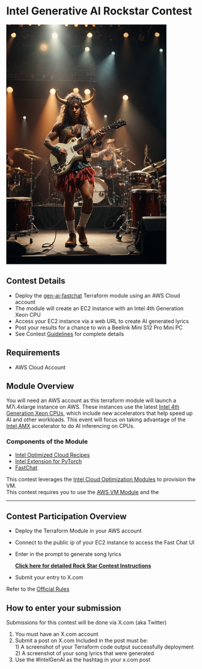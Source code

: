 # Intel Generative AI Rockstar Contest

![Generative AI Rockstar](images/ai-rockstar.png)

## Contest Details

- Deploy the [gen-ai-fastchat](https://github.com/intel/terraform-intel-aws-vm/tree/main/examples/gen-ai-fastchat) Terraform module using an AWS Cloud account
- The module will create an EC2 Instance with an  Intel 4th Generation Xeon CPU
- Access your EC2 instance via a web URL to create AI generated lyrics
- Post your results for a chance to win a Beelink Mini S12 Pro Mini PC
- See Contest [Guidelines](guidelines.md) for complete details

## Requirements
- AWS Cloud Account

## Module Overview
You will need an AWS account as this terraform module will launch a M7i.4xlarge instance on AWS. These instances use the latest [Intel 4th Generation Xeon CPUs](https://www.intel.com/content/www/us/en/products/docs/processors/xeon-accelerated/4th-gen-xeon-scalable-processors.html), which include new accelerators that help speed up AI and other workloads. This event will focus on taking advantage of the [Intel AMX](https://www.intel.com/content/www/us/en/products/docs/accelerator-engines/advanced-matrix-extensions/overview.html) accelerator to do AI inferencing on CPUs.

### Components of the Module
- [Intel Optimized Cloud Recipes](https://github.com/intel/optimized-cloud-recipes)
- [Intel Extension for PyTorch](https://github.com/intel/intel-extension-for-pytorch)
- [FastChat](https://github.com/lm-sys/FastChat)

This contest leverages the [Intel Cloud Optimization Modules](https://www.intel.com/content/www/us/en/developer/topic-technology/cloud-optimization.html) to provision the VM. <br>
This contest requires you to use the [AWS VM Module](https://github.com/intel/terraform-intel-aws-vm) and the 

---

## Contest Participation Overview

* Deploy the Terraform Module in your AWS account
* Connect to the public ip of your EC2 instance to access the Fast Chat UI
* Enter in the prompt to generate song lyrics

    **[Click here for detailed Rock Star Contest Instructions](fastchat/README.md)**
* Submit your entry to X.com

Refer to the [Official Rules](terms.md)

## How to enter your submission

Submissions for this contest will be done via X.com (aka Twitter)
1. You must have an X.com account
2. Submit a post on X.com
    Included in the post must be:<br>
        1) A screenshot of your Terraform code output successfully deployment<br>
        2) A screenshot of your song lyrics that were generated <br>
3. Use the #IntelGenAI as the hashtag in your x.com post<br>



